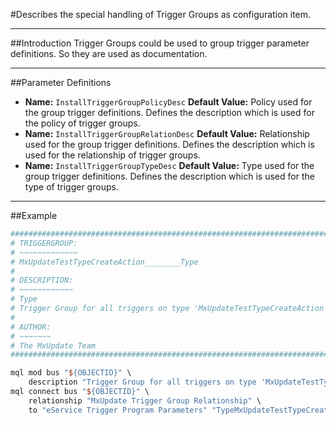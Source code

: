#Describes the special handling of Trigger Groups as configuration item.

----
##Introduction
Trigger Groups could be used to group trigger parameter definitions. So they are
used as documentation.

----
##Parameter Definitions
*   **Name:** `InstallTriggerGroupPolicyDesc`
    **Default Value:** Policy used for the group trigger definitions.
    Defines the description which is used for the policy of trigger groups.
*   **Name:** `InstallTriggerGroupRelationDesc`
    **Default Value:** Relationship used for the group trigger definitions.
    Defines the description which is used for the relationship of trigger groups.
*   **Name:** `InstallTriggerGroupTypeDesc`
    **Default Value:** Type used for the group trigger definitions.
    Defines the description which is used for the type of trigger groups.

----
##Example
```TCL
################################################################################
# TRIGGERGROUP:
# ~~~~~~~~~~~~~
# MxUpdateTestTypeCreateAction________Type
#
# DESCRIPTION:
# ~~~~~~~~~~~~
# Type
# Trigger Group for all triggers on type 'MxUpdateTestTypeCreateAction'.
#
# AUTHOR:
# ~~~~~~~
# The MxUpdate Team
################################################################################

mql mod bus "${OBJECTID}" \
    description "Trigger Group for all triggers on type 'MxUpdateTestTypeCreateAction'."
mql connect bus "${OBJECTID}" \
    relationship "MxUpdate Trigger Group Relationship" \
    to "eService Trigger Program Parameters" "TypeMxUpdateTestTypeCreateAction" "TestTrigger"
```
